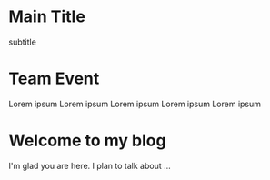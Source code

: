 # Main Title

subtitle

# Team Event
 Lorem ipsum Lorem ipsum Lorem ipsum Lorem ipsum Lorem ipsum

# Welcome to my blog

I'm glad you are here. I plan to talk about ...
